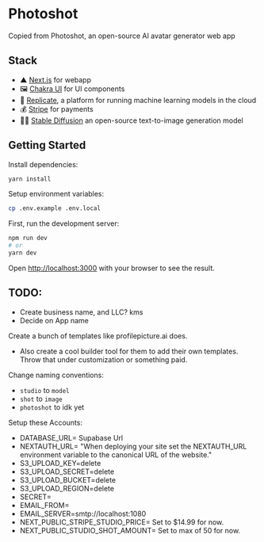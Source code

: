 # Photoshot

Copied from Photoshot, an open-source AI avatar generator web app

## Stack

- ▲ [Next.js](https://nextjs.org/) for webapp
- 🖼 [Chakra UI](https://chakra-ui.com/) for UI components
- 🧠 [Replicate](https://replicate.com/), a platform for running machine learning models in the cloud
- 💰 [Stripe](https://stripe.com/) for payments
- 👩‍🎨 [Stable Diffusion](https://replicate.com/stability-ai/stable-diffusion) an open-source text-to-image generation model

## Getting Started

Install dependencies:

```bash
yarn install
```

Setup environment variables:

```bash
cp .env.example .env.local
```

First, run the development server:

```bash
npm run dev
# or
yarn dev
```

Open [http://localhost:3000](http://localhost:3000) with your browser to see the result.

## TODO:

- Create business name, and LLC? kms
- Decide on App name

Create a bunch of templates like profilepicture.ai does.
- Also create a cool builder tool for them to add their own templates. Throw that under customization or something paid.

Change naming conventions:
- `studio` to `model`
- `shot` to `image`
- `photoshot` to idk yet

Setup these Accounts:
- DATABASE_URL= Supabase Url
- NEXTAUTH_URL= "When deploying your site set the NEXTAUTH_URL environment variable to the canonical URL of the website."
- S3_UPLOAD_KEY=delete
- S3_UPLOAD_SECRET=delete
- S3_UPLOAD_BUCKET=delete
- S3_UPLOAD_REGION=delete
- SECRET=
- EMAIL_FROM=
- EMAIL_SERVER=smtp://localhost:1080
- NEXT_PUBLIC_STRIPE_STUDIO_PRICE= Set to $14.99 for now.
- NEXT_PUBLIC_STUDIO_SHOT_AMOUNT= Set to max of 50 for now.
